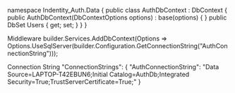 namespace Indentity_Auth.Data
{
    public class AuthDbContext : DbContext
    {
        public AuthDbContext(DbContextOptions options) : base(options)
        { }
        public DbSet<User> Users { get; set; }
    }
}

Middleware
builder.Services.AddDbContext<AuthDbContext>(Options =>
    Options.UseSqlServer(builder.Configuration.GetConnectionString("AuthConnectionString")));

Connection String
"ConnectionStrings": {
    "AuthConnectionString": "Data Source=LAPTOP-T42EBUN6;Initial Catalog=AuthDb;Integrated Security=True;TrustServerCertificate=True;"
  }